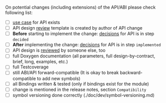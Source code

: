 On potential changes (including extensions) of the API/ABI please check following list:

- [ ] [use case](/doc/usecases) for API exists
- [ ] API design [review](reviews/) template is created by author of API change
- [ ] **Before** starting to implement the change: [decisions](/doc/decisions) for API is in step `decided`
- [ ] **After** implementing the change: [decisions](/doc/decisions) for API is in step `implemented`
- [ ] API design is [reviewed](reviews/) by someone else, too
- [ ] full Doxygen documentation (all parameters, full design-by-contract, brief, long, examples, etc.)
- [ ] full Testcoverage
- [ ] still ABI/API forward-compatible
      (It is okay to break backward-compatible to add new symbols)
- [ ] all Bindings written & tested
      (only if bindings exist for the module)
- [ ] change is mentioned in the release notes, section `Compatibility`
- [ ] symbol versioning done correctly (./doc/dev/symbol-versioning.md)
